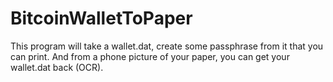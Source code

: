 BitcoinWalletToPaper
====================

This program will take a wallet.dat, create some passphrase from it that you can print. And from a phone picture of your paper, you can get your wallet.dat back (OCR). 
